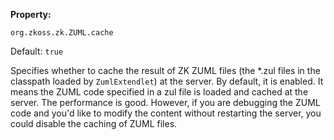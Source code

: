 **Property:**

`org.zkoss.zk.ZUML.cache`

Default:  `true`

Specifies whether to cache the result of ZK ZUML files (the \*.zul files
in the classpath loaded by `ZumlExtendlet`) at the server. By default,
it is enabled. It means the ZUML code specified in a zul file is loaded
and cached at the server. The performance is good. However, if you are
debugging the ZUML code and you'd like to modify the content without
restarting the server, you could disable the caching of ZUML files.
